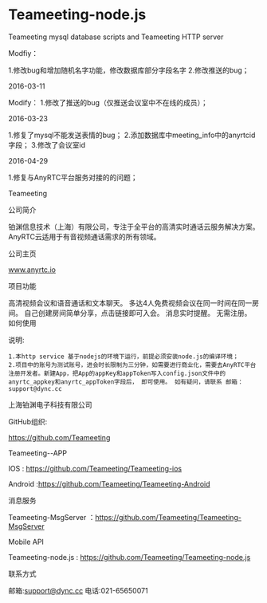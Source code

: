 # Teameeting-node.js
Teameeting mysql database scripts and Teameeting HTTP server



Modfiy：

1.修改bug和增加随机名字功能，修改数据库部分字段名字
2.修改推送的bug；

2016-03-11

Modify：
1.修改了推送的bug（仅推送会议室中不在线的成员）；

2016-03-23

1.修复了mysql不能发送表情的bug；
2.添加数据库中meeting_info中的anyrtcid字段；
3.修改了会议室id

2016-04-29

1.修复与AnyRTC平台服务对接的的问题；






Teameeting

公司简介


铂渊信息技术（上海）有限公司，专注于全平台的高清实时通话云服务解决方案。AnyRTC云适用于有音视频通话需求的所有领域。


公司主页


www.anyrtc.io


项目功能

高清视频会议和语音通话和文本聊天。
多达4人免费视频会议在同一时间在同一房间。
自己创建房间简单分享，点击链接即可入会。
消息实时提醒。
无需注册。
如何使用

说明: 

	1.本http service 基于nodejs的环境下运行，前提必须安装node.js的编译环境；
	2.项目中的账号为测试账号，进会时长限制为三分钟，如需要进行商业化，需要去AnyRTC平台注册开发者。新建App，把App的appKey和appToken写入config.json文件中的anyrtc_appkey和anyrtc_appToken字段后， 即可使用。 如有疑问，请联系 邮箱：support@dync.cc



上海铂渊电子科技有限公司

GitHub组织: 

https://github.com/Teameeting

Teameeting--APP

IOS : https://github.com/Teameeting/Teameeting-ios

Android :https://github.com/Teameeting/Teameeting-Android

消息服务

Teameeting-MsgServer ：https://github.com/Teameeting/Teameeting-MsgServer

Mobile API

Teameeting-node.js : https://github.com/Teameeting/Teameeting-node.js






联系方式

邮箱:support@dync.cc
电话:021-65650071
